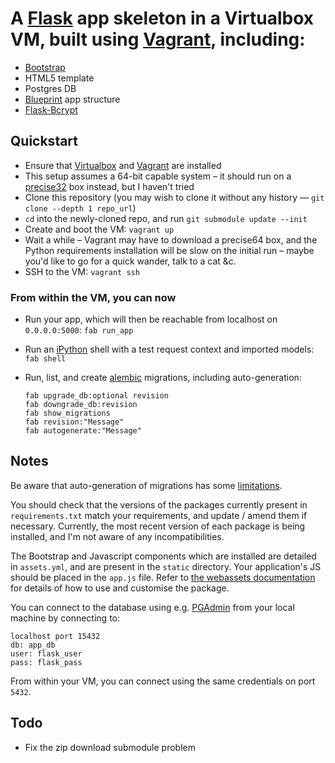 # A [Flask](http://flask.pocoo.org) app skeleton in a Virtualbox VM, built using [Vagrant](http://vagrantup.com), including:

- [Bootstrap](http://twitter.github.com/bootstrap/)
- HTML5 template
- Postgres DB
- [Blueprint](http://flask.pocoo.org/docs/blueprints/) app structure
- [Flask-Bcrypt](http://packages.python.org/Flask-Bcrypt/)

## Quickstart
- Ensure that [Virtualbox](https://www.virtualbox.org/wiki/Downloads) and [Vagrant](http://downloads.vagrantup.com/) are installed
- This setup assumes a 64-bit capable system – it should run on a [precise32](http://www.vagrantbox.es) box instead, but I haven't tried
- Clone this repository (you may wish to clone it without any history — `git clone --depth 1 repo_url`)
- `cd` into the newly-cloned repo, and run `git submodule update --init`
- Create and boot the VM: `vagrant up`
- Wait a while – Vagrant may have to download a precise64 box, and the Python requirements installation will be slow on the initial run – maybe you'd like to go for a quick wander, talk to a cat &c.
- SSH to the VM: `vagrant ssh`

### From within the VM, you can now  

- Run your app, which will then be reachable from localhost on `0.0.0.0:5000`: `fab run_app`
- Run an [iPython](http://ipython.org) shell with a test request context and imported models: `fab shell`
- Run, list, and create [alembic](http://alembic.readthedocs.org/en/latest/) migrations, including auto-generation:

    `fab upgrade_db:optional revision`  
    `fab downgrade_db:revision`  
    `fab show_migrations`  
    `fab revision:"Message"`  
    `fab autogenerate:"Message"`

## Notes

Be aware that auto-generation of migrations has some [limitations](https://alembic.readthedocs.org/en/latest/tutorial.html#auto-generating-migrations).

You should check that the versions of the packages currently present in `requirements.txt` match your requirements, and update / amend them if necessary. Currently, the most recent version of each package is being installed, and I'm not aware of any incompatibilities.

The Bootstrap and Javascript components which are installed are detailed in `assets.yml`, and are present in the `static` directory. Your application's JS should be placed in the `app.js` file. Refer to [the webassets documentation](http://webassets.readthedocs.org/en/latest/) for details of how to use and customise the package.

You can connect to the database using e.g. [PGAdmin](http://www.pgadmin.org) from your local machine by connecting to:

    localhost port 15432
    db: app_db
    user: flask_user
    pass: flask_pass

From within your VM, you can connect using the same credentials on port `5432`.

## Todo
- Fix the zip download submodule problem  
